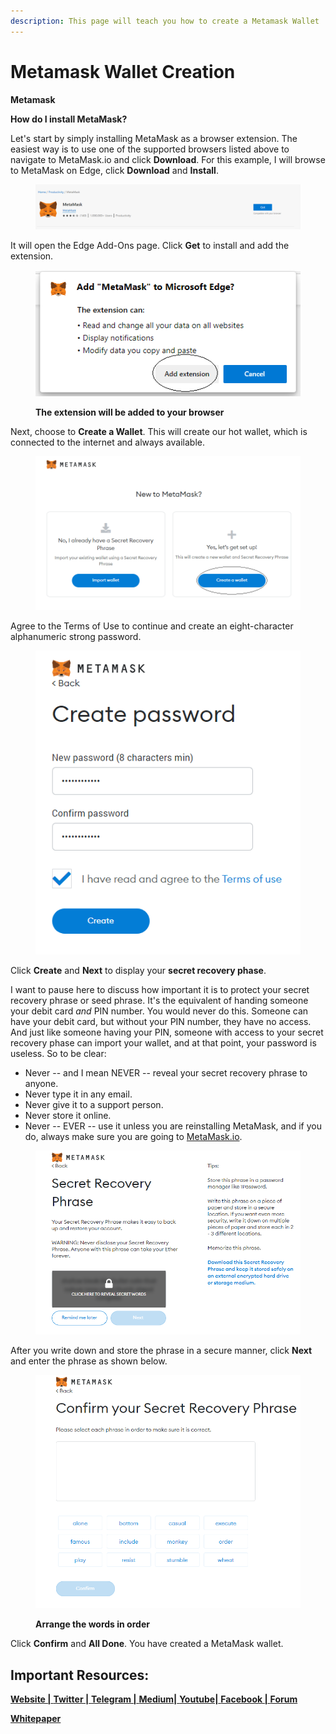 ```yaml
---
description: This page will teach you how to create a Metamask Wallet
---
```


# Metamask Wallet Creation

**Metamask**

**How do I install MetaMask?**

Let's start by simply installing MetaMask as a browser extension. The easiest way is to use one of the supported browsers listed above to navigate to MetaMask.io and click **Download**. For this example, I will browse to MetaMask on Edge, click **Download** and **Install**.



<figure><img src="../../../../.gitbook/assets/get.PNG" alt=""><figcaption></figcaption></figure>

It will open the Edge Add-Ons page. Click **Get** to install and add the extension.

<figure><img src="../../../../.gitbook/assets/add extension.PNG" alt=""><figcaption><p><strong>The extension will be added to your browser</strong></p></figcaption></figure>

Next, choose to **Create a Wallet**. This will create our hot wallet, which is connected to the internet and always available.&#x20;

<figure><img src="../../../../.gitbook/assets/create or import (1).PNG" alt=""><figcaption></figcaption></figure>

Agree to the Terms of Use to continue and create an eight-character alphanumeric strong password.&#x20;

<figure><img src="../../../../.gitbook/assets/password.PNG" alt=""><figcaption></figcaption></figure>

Click **Create** and **Next** to display your **secret recovery phase**.&#x20;

I want to pause here to discuss how important it is to protect your secret recovery phrase or seed phrase. It's the equivalent of handing someone your debit card _and_ PIN number. You would never do this. Someone can have your debit card, but without your PIN number, they have no access. And just like someone having your PIN, someone with access to your secret recovery phase can import your wallet, and at that point, your password is useless. So to be clear:

* Never -- and I mean NEVER -- reveal your secret recovery phrase to anyone.
* Never type it in any email.
* Never give it to a support person.
* Never store it online.
* Never -- EVER -- use it unless you are reinstalling MetaMask, and if you do, always make sure you are going to [MetaMask.io](https://metamask.io/).

<figure><img src="../../../../.gitbook/assets/Seedphrase.PNG" alt=""><figcaption></figcaption></figure>

After you write down and store the phrase in a secure manner, click **Next** and enter the phrase as shown below.&#x20;

<figure><img src="../../../../.gitbook/assets/seed input.PNG" alt=""><figcaption><p><strong>Arrange the words in order</strong></p></figcaption></figure>

Click **Confirm** and **All Done**. You have created a MetaMask wallet.

## Important Resources:

[**Website |** ](https://athenadexfi.io/)[**Twitter |** ](https://twitter.com/AthenaDexFi)[**Telegram |** ](https://t.me/AthenaCryptoBankGroup)[**Medium|** ](https://medium.com/@AthenaDexFi)[**Youtube|** ](https://www.youtube.com/@AthenaDexFi)[**Facebook |**  ](https://www.facebook.com/AthenaDexFi)[**Forum**](https://forum.athenacryptobank.io/)

[**Whitepaper**](https://athenacryptobank.io/doc/WHITEPAPER\_ATHENA\_CRYPTO\_BANK.pdf)

&#x20;

